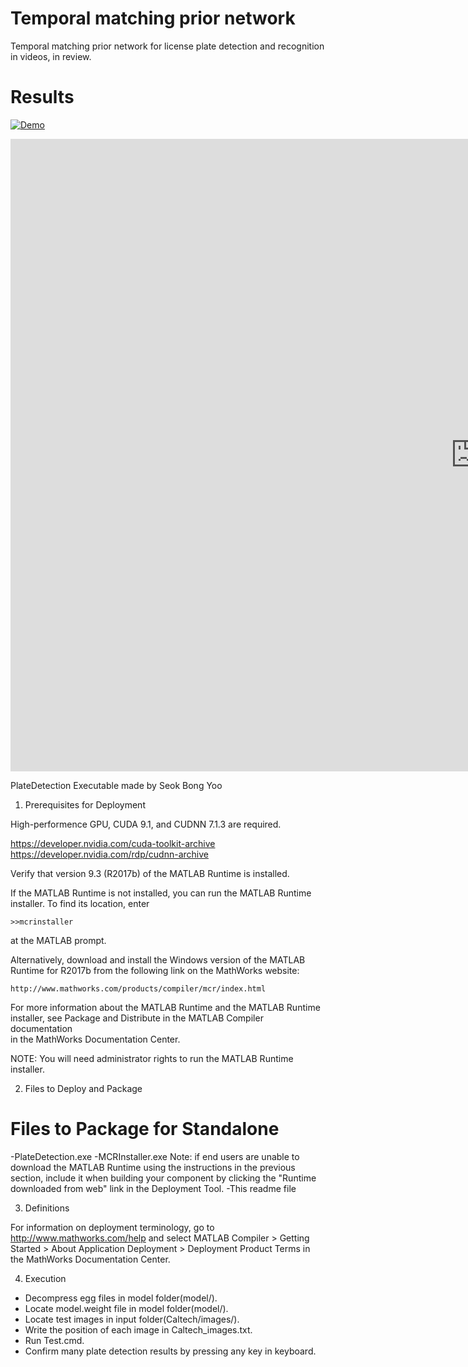 # Temporal matching prior network
Temporal matching prior network for license plate detection and recognition in videos, in review.

# Results
[![Demo](https://user-images.githubusercontent.com/46806852/56007668-6bc03b00-5d14-11e9-9f93-1077caf93340.PNG)](https://github.com/seokbongyoo/Dataset_for_LPR/blob/master/%5BDemo_video%5DCaltech_plate_detection.mp4)

<iframe width="1488" height="1012" src="https://github.com/seokbongyoo/Dataset_for_LPR/blob/master/%5BDemo_video%5DCaltech_plate_detection.mp4" frameborder="0" allowfullscreen></iframe>

PlateDetection Executable made by Seok Bong Yoo

1. Prerequisites for Deployment 

High-performence GPU, CUDA 9.1, and CUDNN 7.1.3 are required.

https://developer.nvidia.com/cuda-toolkit-archive 
https://developer.nvidia.com/rdp/cudnn-archive

Verify that version 9.3 (R2017b) of the MATLAB Runtime is installed.   

If the MATLAB Runtime is not installed, you can run the MATLAB Runtime installer.
To find its location, enter
  
    >>mcrinstaller
      
at the MATLAB prompt.

Alternatively, download and install the Windows version of the MATLAB Runtime for R2017b 
from the following link on the MathWorks website:

    http://www.mathworks.com/products/compiler/mcr/index.html
   
For more information about the MATLAB Runtime and the MATLAB Runtime installer, see 
Package and Distribute in the MATLAB Compiler documentation  
in the MathWorks Documentation Center.    

NOTE: You will need administrator rights to run the MATLAB Runtime installer. 


2. Files to Deploy and Package

Files to Package for Standalone 
================================
-PlateDetection.exe
-MCRInstaller.exe 
    Note: if end users are unable to download the MATLAB Runtime using the
    instructions in the previous section, include it when building your 
    component by clicking the "Runtime downloaded from web" link in the
    Deployment Tool.
-This readme file 

3. Definitions

For information on deployment terminology, go to
http://www.mathworks.com/help and select MATLAB Compiler >
Getting Started > About Application Deployment >
Deployment Product Terms in the MathWorks Documentation
Center.

4. Execution

- Decompress egg files in model folder(model/).
- Locate model.weight file in model folder(model/).
- Locate test images in input folder(Caltech/images/).
- Write the position of each image in Caltech_images.txt.
- Run Test.cmd.
- Confirm many plate detection results by pressing any key in keyboard.


